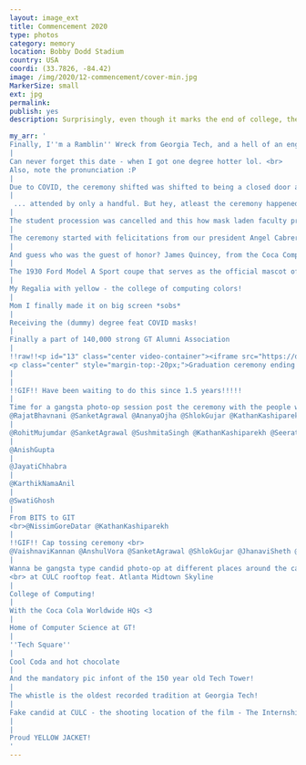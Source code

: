 ```yaml
---
layout: image_ext
title: Commencement 2020
type: photos
category: memory
location: Bobby Dodd Stadium
country: USA
coordi: (33.7826, -84.42)
image: /img/2020/12-commencement/cover-min.jpg
MarkerSize: small
ext: jpg
permalink:
publish: yes
description: Surprisingly, even though it marks the end of college, the graduation ceremony in the USA is called commencement, because it marks the beginning of students new lives in the world - the beginning of their professional life. We consider ourselves lucky that our ceremony was one of the few and first ceremonies happening in COVID times!

my_arr: '
Finally, I''m a Ramblin'' Wreck from Georgia Tech, and a hell of an engineer. A helluva, helluva, helluva, helluva, hell of an Engineer.
|
Can never forget this date - when I got one degree hotter lol. <br>
Also, note the pronunciation :P
|
Due to COVID, the ceremony shifted was shifted to being a closed door and at the  beautifully decorated McCaimish Pavillion but due to COVID restrictions it was shifted to a socially distant Bobby Dodd ....
|
 ... attended by only a handful. But hey, atleast the ceremony happened so no complaints.
|
The student procession was cancelled and this how mask laden faculty procession look like!
|
The ceremony started with felicitations from our president Angel Cabrera!
|
And guess who was the guest of honor? James Quincey, from the Coca Company next door.
|
The 1930 Ford Model A Sport coupe that serves as the official mascot of the student body at the Georgia Institute of Technology waiting to congratulate us!
|
My Regalia with yellow - the college of computing colors!
|
Mom I finally made it on big screen *sobs*
|
Receiving the (dummy) degree feat COVID masks!
|
Finally a part of 140,000 strong GT Alumni Association
|
!!raw!!<p id="13" class="center video-container"><iframe src="https://drive.google.com/file/d/1HhM3ic3OzWEchG3eW8UDab7CqNSCZ2NR/preview" width="480" height="480"></iframe>
<p class="center" style="margin-top:-20px;">Graduation ceremony ending with the traditional Ramblin'' Wreck from Georgia Tech fight song! </p></p>
|
|
!!GIF!! Have been waiting to do this since 1.5 years!!!!!
|
Time for a gangsta photo-op session post the ceremony with the people who opted in for the ceremony (feat cancellations coz COVID) <br>
@RajatBhavnani @SanketAgrawal @AnanyaOjha @ShlokGujar @KathanKashiparekh @AnshulVora
|
@RohitMujumdar @SanketAgrawal @SushmitaSingh @KathanKashiparekh @SeeratBindra @ShaliniChaudhuri
|
@AnishGupta
|
@JayatiChhabra
|
@KarthikNamaAnil
|
@SwatiGhosh
|
From BITS to GIT
<br>@NissimGoreDatar @KathanKashiparekh
|
!!GIF!! Cap tossing ceremony <br>
@VaishnaviKannan @AnshulVora @SanketAgrawal @ShlokGujar @JhanaviSheth @KarthikNamaAnil @KathanKashiparekh @AnanyaOjha
|
Wanna be gangsta type candid photo-op at different places around the campus.
<br> at CULC rooftop feat. Atlanta Midtown Skyline
|
College of Computing!
|
With the Coca Cola Worldwide HQs <3
|
Home of Computer Science at GT!
|
''Tech Square''
|
Cool Coda and hot chocolate
|
And the mandatory pic infont of the 150 year old Tech Tower!
|
The whistle is the oldest recorded tradition at Georgia Tech!
|
Fake candid at CULC - the shooting location of the film - The Internship!
|
|
Proud YELLOW JACKET!
'
---
```

<!-- http://compressjpeg.com -->
<!-- http://compressimage.toolur.com/ 1024, 400-->
<!-- https://ezgif.com/optimize/ remove second and then lossy 50. Best is transparency. Fuzzy 6-->
<!-- https://support.google.com/blogger/thread/1950766?hl=en -->
